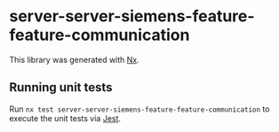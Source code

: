 # server-server-siemens-feature-feature-communication

This library was generated with [Nx](https://nx.dev).

## Running unit tests

Run `nx test server-server-siemens-feature-feature-communication` to execute the unit tests via [Jest](https://jestjs.io).
